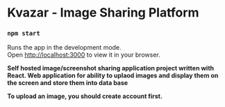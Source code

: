 # Kvazar - Image Sharing Platform
### `npm start`

Runs the app in the development mode.\
Open [http://localhost:3000](http://localhost:3000) to view it in your browser.

**Self hosted image/screenshot sharing application project written with React. Web application for ability to uplaod images and display them on the screen and store them into data base**

**To upload an image, you should create account first.**
